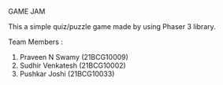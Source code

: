 GAME JAM

This a simple quiz/puzzle game made by using Phaser 3 library. 

Team Members :
1. Praveen N Swamy (21BCG10009)
2. Sudhir Venkatesh (21BCG10002)
3. Pushkar Joshi (21BCG10033)
